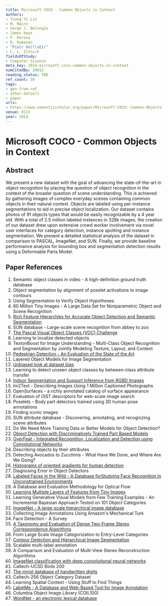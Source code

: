 ```yaml
---
title: Microsoft COCO - Common Objects in Context
authors:
- Tsung-Yi Lin
- M. Maire
- Serge J. Belongie
- James Hays
- P. Perona
- D. Ramanan
- "Piotr Doll\xE1r"
- C. L. Zitnick
fieldsOfStudy:
- Computer Science
meta_key: 2014-microsoft-coco-common-objects-in-context
numCitedBy: 20013
reading_status: TBD
ref_count: 59
tags:
- gen-from-ref
- other-default
- paper
urls:
- https://www.semanticscholar.org/paper/Microsoft-COCO:-Common-Objects-in-Context-Lin-Maire/71b7178df5d2b112d07e45038cb5637208659ff7?sort=total-citations
venue: ECCV
year: 2014
---
```


# Microsoft COCO - Common Objects in Context

## Abstract

We present a new dataset with the goal of advancing the state-of-the-art in object recognition by placing the question of object recognition in the context of the broader question of scene understanding. This is achieved by gathering images of complex everyday scenes containing common objects in their natural context. Objects are labeled using per-instance segmentations to aid in precise object localization. Our dataset contains photos of 91 objects types that would be easily recognizable by a 4 year old. With a total of 2.5 million labeled instances in 328k images, the creation of our dataset drew upon extensive crowd worker involvement via novel user interfaces for category detection, instance spotting and instance segmentation. We present a detailed statistical analysis of the dataset in comparison to PASCAL, ImageNet, and SUN. Finally, we provide baseline performance analysis for bounding box and segmentation detection results using a Deformable Parts Model.

## Paper References

1. Semantic object classes in video - A high-definition ground truth database
2. Object segmentation by alignment of poselet activations to image contours
3. Using Segmentation to Verify Object Hypotheses
4. 80 Million Tiny Images - A Large Data Set for Nonparametric Object and Scene Recognition
5. [Rich Feature Hierarchies for Accurate Object Detection and Semantic Segmentation](2014-rich-feature-hierarchies-for-accurate-object-detection-and-semantic-segmentation)
6. SUN database - Large-scale scene recognition from abbey to zoo
7. [The Pascal Visual Object Classes (VOC) Challenge](2009-the-pascal-visual-object-classes-voc-challenge)
8. Learning to localize detected objects
9. TextonBoost for Image Understanding - Multi-Class Object Recognition and Segmentation by Jointly Modeling Texture, Layout, and Context
10. [Pedestrian Detection - An Evaluation of the State of the Art](2012-pedestrian-detection-an-evaluation-of-the-state-of-the-art)
11. Layered Object Models for Image Segmentation
12. [Unbiased look at dataset bias](2011-unbiased-look-at-dataset-bias)
13. Learning to detect unseen object classes by between-class attribute transfer
14. [Indoor Segmentation and Support Inference from RGBD Images](2012-indoor-segmentation-and-support-inference-from-rgbd-images)
15. Im2Text - Describing Images Using 1 Million Captioned Photographs
16. OpenSurfaces - a richly annotated catalog of surface appearance
17. Evaluation of GIST descriptors for web-scale image search
18. Poselets - Body part detectors trained using 3D human pose annotations
19. Finding iconic images
20. SUN attribute database - Discovering, annotating, and recognizing scene attributes
21. Do We Need More Training Data or Better Models for Object Detection?
22. [Object Detection with Discriminatively Trained Part Based Models](2009-object-detection-with-discriminatively-trained-part-based-models)
23. [OverFeat - Integrated Recognition, Localization and Detection using Convolutional Networks](2014-overfeat-integrated-recognition-localization-and-detection-using-convolutional-networks)
24. Describing objects by their attributes
25. Detecting Avocados to Zucchinis - What Have We Done, and Where Are We Going?
26. [Histograms of oriented gradients for human detection](2005-histograms-of-oriented-gradients-for-human-detection)
27. Diagnosing Error in Object Detectors
28. [Labeled Faces in the Wild - A Database forStudying Face Recognition in Unconstrained Environments](2008-labeled-faces-in-the-wild-a-database-forstudying-face-recognition-in-unconstrained-environments)
29. A Database and Evaluation Methodology for Optical Flow
30. [Learning Multiple Layers of Features from Tiny Images](2009-learning-multiple-layers-of-features-from-tiny-images)
31. Learning Generative Visual Models from Few Training Examples - An Incremental Bayesian Approach Tested on 101 Object Categories
32. [ImageNet - A large-scale hierarchical image database](2009-imagenet-a-large-scale-hierarchical-image-database)
33. Collecting Image Annotations Using Amazon's Mechanical Turk
34. Face Detection - A Survey
35. [A Taxonomy and Evaluation of Dense Two-Frame Stereo Correspondence Algorithms](2001-a-taxonomy-and-evaluation-of-dense-two-frame-stereo-correspondence-algorithms)
36. From Large Scale Image Categorization to Entry-Level Categories
37. [Contour Detection and Hierarchical Image Segmentation](2011-contour-detection-and-hierarchical-image-segmentation)
38. Scalable multi-label annotation
39. A Comparison and Evaluation of Multi-View Stereo Reconstruction Algorithms
40. [ImageNet classification with deep convolutional neural networks](2012-alexnet.md)
41. Caltech-UCSD Birds 200
42. [The mnist database of handwritten digits](2005-the-mnist-database-of-handwritten-digits)
43. Caltech-256 Object Category Dataset
44. Learning Spatial Context - Using Stuff to Find Things
45. [LabelMe - A Database and Web-Based Tool for Image Annotation](2007-labelme-a-database-and-web-based-tool-for-image-annotation)
46. Columbia Object Image Library (COIL100)
47. [WordNet - an electronic lexical database](2000-wordnet-an-electronic-lexical-database)
